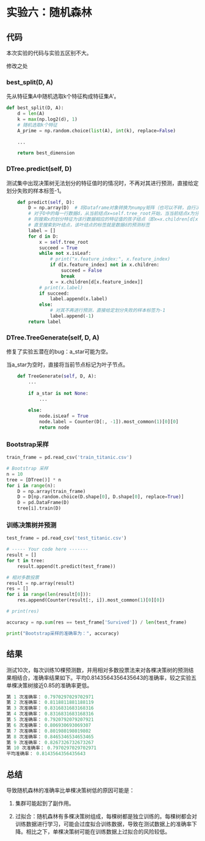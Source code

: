 # 实验六：随机森林

## 代码

本次实验的代码与实验五区别不大。

修改之处

### best_split(D, A)

先从特征集A中随机选取k个特征构成特征集A'。

```py
def best_split(D, A):
    d = len(A)
    k = max(np.log2(d), 1)
    # 随机选取k个特征
    A_prime = np.random.choice(list(A), int(k), replace=False)
    
    ...

    return best_dimension
```

### DTree.predict(self, D)

测试集中出现决策树无法划分的特征值时的情况时，不再对其进行预测，直接给定划分失败的样本标签-1。  

```py
    def predict(self, D):
        D = np.array(D)  # 将Dataframe对象转换为numpy矩阵（也可以不转，自行决定做法）
        # 对于D中的每一行数据d，从当前结点x=self.tree_root开始，当当前结点x为分支结点时，
        # 则搜索x的划分特征为该行数据相应的特征值的孩子结点（即x=x.children[d[x.index]]），不断重复，
        # 直至搜索到叶结点，该叶结点的标签就是数据d的预测标签
        label = []
        for d in D:
            x = self.tree_root
            succeed = True
            while not x.isLeaf:
                # print("x.feature_index:", x.feature_index)
                if d[x.feature_index] not in x.children:
                    succeed = False
                    break
                x = x.children[d[x.feature_index]]
            # print(x.label)
            if succeed:
                label.append(x.label)
            else:
                # 对其不再进行预测，直接给定划分失败的样本标签为-1
                label.append(-1)
        return label
```

### DTree.TreeGenerate(self, D, A)

修复了实验五潜在的bug：a_star可能为空。

当a_star为空时，直接将当前节点标记为叶子节点。

```py
    def TreeGenerate(self, D, A):
        ...
    
        if a_star is not None:
            ...
    
        else:
            node.isLeaf = True
            node.label = Counter(D[:, -1]).most_common(1)[0][0]
            return node


```

### Bootstrap采样

```py
train_frame = pd.read_csv('train_titanic.csv')

# Bootstrap 采样
n = 10
tree = [DTree()] * n
for i in range(n):
    D = np.array(train_frame)
    D = D[np.random.choice(D.shape[0], D.shape[0], replace=True)]
    D = pd.DataFrame(D)
    tree[i].train(D)
```

### 训练决策树并预测

```py
test_frame = pd.read_csv('test_titanic.csv')

# ----- Your code here -------
result = []
for t in tree:
    result.append(t.predict(test_frame))

# 相对多数投票
result = np.array(result)
res = []
for i in range(len(result[0])):
    res.append(Counter(result[:, i]).most_common(1)[0][0])

# print(res)

accuracy = np.sum(res == test_frame['Survived']) / len(test_frame)

print("Bootstrap采样的准确率为：", accuracy)
```

## 结果

测试10次，每次训练10棵预测数，并用相对多数投票法来对各棵决策树的预测结果相结合，准确率结果如下。平均0.8143564356435643的准确率，较之实验五单棵决策树接近0.85的准确率更低。

```powershell
第 1 次准确率： 0.7970297029702971
第 2 次准确率： 0.8118811881188119
第 3 次准确率： 0.8316831683168316
第 4 次准确率： 0.8316831683168316
第 5 次准确率： 0.7920792079207921
第 6 次准确率： 0.806930693069307
第 7 次准确率： 0.801980198019802
第 8 次准确率： 0.8465346534653465
第 9 次准确率： 0.8267326732673267
第 10 次准确率： 0.7970297029702971
平均准确率： 0.8143564356435643
```

## 总结

导致随机森林的准确率比单棵决策树低的原因可能是：

1. 集群可能起到了副作用。

2. 过拟合：随机森林有多棵决策树组成，每棵树都是独立训练的。每棵树都会对训练数据进行学习，可能会过度拟合训练数据，导致在测试数据上的准确率下降。相比之下，单棵决策树可能在训练数据上过拟合的风险较低。


